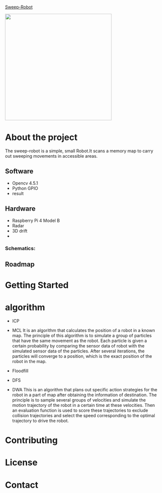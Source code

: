 [Sweep-Robot](https://github.com/quboyue/Sweep-Robot-Team36)



<img width="350" height="350" src="https://github.com/GANTIAN-hub405/picutre/blob/main/sweep-robot.jpg"/></div>

 

# About the project

The sweep-robot is a simple, small Robot.It scans a memory map to carry out sweeping movements in accessible areas.



## Software

- Opencv 4.5.1
- Python GPIO
- result

## Hardware 
- Raspberry Pi 4 Model B
- Radar
- 3D drift
- 
### Schematics:

## Roadmap


# Getting Started



# algorithm 
 - ICP
 - MCL
   It is an algorithm that calculates the position of a robot in a known map. The principle of this algorithm is to simulate a group of particles that have the same movement as    the robot. Each particle is given a certain probability by comparing the      sensor data of robot with the simulated sensor data of the particles. After several iterations,    the particles will converge to a position, which is the exact position of the    robot in the map.

 - Floodfill
 - DFS 
 - DWA
   This is an algorithm that plans out specific action strategies for the robot in a part of map after obtaining the information of destination.
   The principle is to sample several groups of velocities and simulate the motion trajectory of the robot in a certain time at these velocities. Then an evaluation function is    used to score these trajectories to exclude collision trajectories and select the speed corresponding to the optimal trajectory to drive the robot.


# Contributing
# License
# Contact
